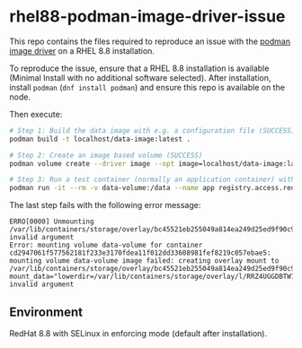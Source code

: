 # rhel88-podman-image-driver-issue

This repo contains the files required to reproduce an issue with the [podman image driver](https://docs.podman.io/en/latest/markdown/podman-volume-create.1.html#driver-d-driver)
on a RHEL 8.8 installation.

To reproduce the issue, ensure that a RHEL 8.8 installation is available (Minimal Install with no additional software selected).
After installation, install `podman` (`dnf install podman`) and ensure this repo is available on the node.

Then execute:

```bash
# Step 1: Build the data image with e.g. a configuration file (SUCCESS)
podman build -t localhost/data-image:latest .

# Step 2: Create an image based volume (SUCCESS)
podman volume create --driver image --opt image=localhost/data-image:latest data-volume

# Step 3: Run a test container (normally an application container) with the volume mounted (FAIL)
podman run -it --rm -v data-volume:/data --name app registry.access.redhat.com/ubi8/ubi:8.8-854 echo "Hello"
```

The last step fails with the following error message:

```
ERRO[0000] Unmounting /var/lib/containers/storage/overlay/bc45521eb255049a814ea249d25ed9f90c94cf40339f9a36bab11db50be832bc/merged: invalid argument 
Error: mounting volume data-volume for container cd2947061f577562181f233e3170fdea11f012dd33608981fef8219c057ebae5: mounting volume data-volume image failed: creating overlay mount to /var/lib/containers/storage/overlay/bc45521eb255049a814ea249d25ed9f90c94cf40339f9a36bab11db50be832bc/merged, mount_data="lowerdir=/var/lib/containers/storage/overlay/l/RRZ4UGGDBTW7M2YEQDYV6XB6ZT,upperdir=/var/lib/containers/storage/overlay/bc45521eb255049a814ea249d25ed9f90c94cf40339f9a36bab11db50be832bc/diff,workdir=/var/lib/containers/storage/overlay/bc45521eb255049a814ea249d25ed9f90c94cf40339f9a36bab11db50be832bc/work,nodev,metacopy=on,context=\"system_u:object_r:container_file_t:s0:s0:c230,c395\"": invalid argument
```

## Environment

RedHat 8.8 with SELinux in enforcing mode (default after installation).

